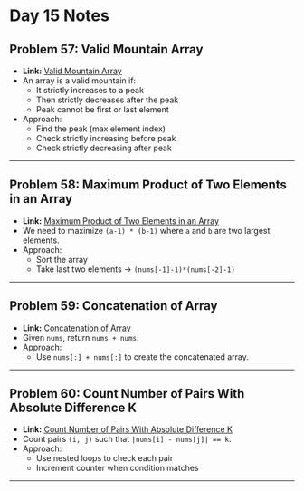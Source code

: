 # Day 15 Notes

## Problem 57: Valid Mountain Array
- **Link:** [Valid Mountain Array](https://leetcode.com/problems/valid-mountain-array/description/)  
- An array is a valid mountain if:
  - It strictly increases to a peak
  - Then strictly decreases after the peak
  - Peak cannot be first or last element  
- Approach:  
  - Find the peak (max element index)  
  - Check strictly increasing before peak  
  - Check strictly decreasing after peak  

---

## Problem 58: Maximum Product of Two Elements in an Array
- **Link:** [Maximum Product of Two Elements in an Array](https://leetcode.com/problems/maximum-product-of-two-elements-in-an-array/description/)  
- We need to maximize `(a-1) * (b-1)` where `a` and `b` are two largest elements.  
- Approach:  
  - Sort the array  
  - Take last two elements → `(nums[-1]-1)*(nums[-2]-1)`  

---

## Problem 59: Concatenation of Array
- **Link:** [Concatenation of Array](https://leetcode.com/problems/concatenation-of-array/description/)  
- Given `nums`, return `nums + nums`.  
- Approach:  
  - Use `nums[:] + nums[:]` to create the concatenated array.  

---

## Problem 60: Count Number of Pairs With Absolute Difference K
- **Link:** [Count Number of Pairs With Absolute Difference K](https://leetcode.com/problems/count-number-of-pairs-with-absolute-difference-k/description/)  
- Count pairs `(i, j)` such that `|nums[i] - nums[j]| == k`.  
- Approach:  
  - Use nested loops to check each pair  
  - Increment counter when condition matches  

---

